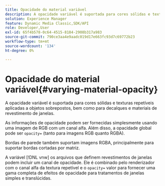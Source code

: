 ```yaml
---
title: Opacidade do material variável
description: A opacidade variável é suportada para cores sólidas e texturas repetíveis aplicadas a objetos sobrepostos, bem como para decalques e materiais de revestimento de janelas.
solution: Experience Manager
feature: Dynamic Media Classic,SDK/API
role: Developer,User
exl-id: 65f4b578-0c64-4515-8184-2908b317a983
source-git-commit: 790ce3aa4e9aadc019d17e663fc93d7c69772b23
workflow-type: tm+mt
source-wordcount: '134'
ht-degree: 0%

---
```


# Opacidade do material variável{#varying-material-opacity}

A opacidade variável é suportada para cores sólidas e texturas repetíveis aplicadas a objetos sobrepostos, bem como para decalques e materiais de revestimento de janelas.

As informações de opacidade podem ser fornecidas simplesmente usando uma imagem de RGB com um canal alfa. Além disso, a opacidade global pode ser `opacity=` (tanto para imagens RGB quanto RGBA).

Bordas de parede também suportam imagens RGBA, principalmente para suportar bordas cortadas por matriz.

A variável [!DNL vnw] os arquivos que definem revestimentos de janelas podem incluir um canal de opacidade. Ele é combinado pelo renderizador com o canal alfa da textura repetível e o `opacity=` valor para fornecer uma gama completa de efeitos de opacidade para tratamentos de janelas simples e translúcidas.
